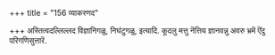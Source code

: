 +++
title = "156 व्याकरणद"

+++
अस्तित्वदल्लिल्लद विज्ञानिगळु, निघंटुगळु, इत्यादि. कूदलु मत्तु नॆत्तिय ज्ञानवन्नु अवरु भ्रमॆ ऎंदु परिगणिसुत्तारॆ.

